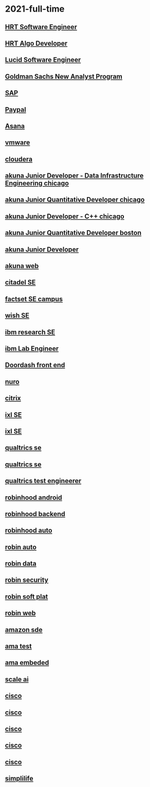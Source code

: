 # 2021-full-time

## [HRT Software Engineer](https://www.hudsonrivertrading.com/careers/job/?gh_jid=86641)

## [HRT Algo Developer](https://www.hudsonrivertrading.com/careers/job/?gh_jid=82675)

## [Lucid Software Engineer](https://www.golucid.co/careers/dd5e02ef-552e-4838-8892-65acb4919b05/?team=Engineering)

## [Goldman Sachs New Analyst Program](https://www.goldmansachs.com/careers/students/programs/americas/new-analyst-program.html)

## [SAP](https://jobs.sap.com/job/Palo-Alto-Silicon-Valley-Next-Talent-Rotational-Program-2021-Job-CA-94303/609822201/)

## [Paypal](https://jobsearch.paypal-corp.com/en-US/job/software-engineer-university-graduate/J3N6XK609RZPM02XGWM)

## [Asana](https://asana.com/jobs/apply/2191025/new-graduate--software-engineering-------start-)

## [vmware](https://www.1point3acres.com/bbs/thread-652070-1-1.html)

## [cloudera](https://cloudera.wd5.myworkdayjobs.com/External_Career/job/US-California-Santa-Clara-2/Software-Engineer--Hive--New-College-Grad-_200855-1)

## [akuna Junior Developer - Data Infrastructure Engineering chicago](https://akunacapital.com/job-details?gh_jid=2211258)

## [akuna Junior Quantitative Developer chicago](https://akunacapital.com/job-details?gh_jid=2231482)

## [akuna Junior Developer - C++ chicago](https://akunacapital.com/job-details?gh_jid=2229496)

## [akuna Junior Quantitative Developer boston](https://akunacapital.com/job-details?gh_jid=2231485)

## [akuna  Junior Developer](https://akunacapital.com/job-details?gh_jid=2236978)

## [akuna web](https://akunacapital.com/job-details?gh_jid=2229602)

## [citadel SE](https://www.citadel.com/careers/details/software-engineering-rotation-program-full-time-us/)

## [factset SE campus](https://factset.wd1.myworkdayjobs.com/en-US/FactSetCareers/job/Norwalk-CT-USA/Software-Engineer---US-Campus_R3381)

## [wish SE](https://jobs.smartrecruiters.com/Wish/743999716337373)

## [ibm research SE](https://careers.ibm.com/ShowJob/Id/955996/2021-Research-Software-Engineer/)

## [ibm Lab Engineer](https://careers.ibm.com/ShowJob/Id/953348/Lab-Engineer/)

## [Doordash front end](https://boards.greenhouse.io/doordash/jobs/19449)

## [nuro](https://nuro.ai/careersitem?gh_jid=1781556)

## [citrix](https://jobs.citrix.com/job/R22177/University-Software-Engineer-2021)

## [ixl SE](https://www.ixl.com/company/careers?gh_jid=4776947002)

## [ixl SE](https://www.ixl.com/company/careers?gh_jid=4777172002)

## [qualtrics se](https://www.qualtrics.com/careers/us/en/apply?jobSeqNo=QUALUS180276EXTERNALENUS)

## [qualtrics se](https://www.qualtrics.com/careers/us/en/job/260179/Software-Engineer-New-Grad-Seattle-WA)

## [qualtrics test engineerer](https://www.qualtrics.com/careers/us/en/job/1854370/Software-Test-Engineer-New-Grad)

## [robinhood android](https://careers.robinhood.com/openings?gh_jid=2223637)

## [robinhood backend](https://careers.robinhood.com/openings?gh_jid=2214220)

## [robinhood auto](https://careers.robinhood.com/openings?gh_jid=2214234)

## [robin auto](https://careers.robinhood.com/openings?gh_jid=2274767)

## [robin data](https://careers.robinhood.com/openings?gh_jid=2214238)

## [robin security](https://careers.robinhood.com/openings?gh_jid=2214433)

## [robin soft plat](https://careers.robinhood.com/openings?gh_jid=2214430)

## [robin web](https://careers.robinhood.com/openings?gh_jid=2214452)

## [amazon sde](https://www.amazon.jobs/en/jobs/1204412/software-development-engineer-2021-united-states)

## [ama test](https://www.amazon.jobs/en/jobs/1113309/software-development-engineer-test)

## [ama embeded](https://www.amazon.jobs/en/jobs/1198457/software-development-engineer-embedded)

## [scale ai](https://scale.com/careers/41e05b90-7e65-4dac-8676-50be9c1afc27)

## [cisco](https://jobs.cisco.com/jobs/ProjectDetail/Network-Engineer-Full-Time-United-States/1296801?source=Cisco+Jobs+Career+Site&tags=CDC+SnNG+students-and-new-graduate-programs)

## [cisco](https://jobs.cisco.com/jobs/ProjectDetail?projectId=1295851&user=1)

## [cisco](https://jobs.cisco.com/jobs/ProjectDetail?projectId=1298744&user=1)

## [cisco](https://jobs.cisco.com/jobs/ProjectDetail?projectId=1297624&user=1)

## [cisco](https://jobs.cisco.com/jobs/ProjectDetail/Software-Engineer-Master-s-Full-Time-United-States/1295251?source=Cisco+Jobs+Career+Site&tags=CDC+SnNG+students-and-new-graduate-programs)

## [simplilife](https://careers.simplisafe.com/job/?job_id=1812977)
